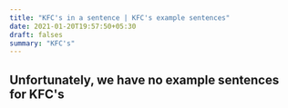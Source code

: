 ```yaml
---
title: "KFC's in a sentence | KFC's example sentences"
date: 2021-01-20T19:57:50+05:30
draft: falses
summary: "KFC's"
---
```

## Unfortunately, we have no example sentences for KFC's                 
